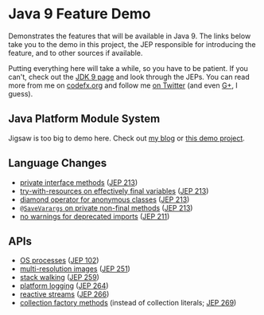# Java 9 Feature Demo

Demonstrates the features that will be available in Java 9.
The links below take you to the demo in this project, the JEP responsible for introducing the feature, and to other sources if available.

Putting everything here will take a while, so you have to be patient.
If you can't, check out the [JDK 9 page](http://openjdk.java.net/projects/jdk9/) and look through the JEPs.
You can read more from me on [codefx.org](http://codefx.org) and follow me [on Twitter](https://twitter.com/nipafx)
 (and even [G+](https://plus.google.com/+NicolaiParlog), I guess).

## Java Platform Module System

Jigsaw is too big to demo here.
Check out [my blog](http://blog.codefx.org/tag/project-jigsaw/)
 or [this demo project](https://github.com/CodeFX-org/demo-jigsaw-advent-calendar).

## Language Changes

* [private interface methods](src/org/codefx/demo/java9/lang/private_interface_methods/PrivateInterfaceMethods.java) ([JEP 213](http://openjdk.java.net/jeps/213))
* [try-with-resources on effectively final variables](src/org/codefx/demo/java9/lang/try_with_resources/TryWithResources.java) ([JEP 213](http://openjdk.java.net/jeps/213))
* [diamond operator for anonymous classes](src/org/codefx/demo/java9/lang/diamond_operator/DiamondOperator.java) ([JEP 213](http://openjdk.java.net/jeps/213))
* [`@SaveVarargs` on private non-final methods](src/org/codefx/demo/java9/lang/safe_varargs/SafeVarargs.java) ([JEP 213](http://openjdk.java.net/jeps/213))
* [no warnings for deprecated imports](src/org/codefx/demo/java9/lang/deprecated_imports/DeprecatedImports.java) ([JEP 211](http://openjdk.java.net/jeps/211))

## APIs

* [OS processes](src/org/codefx/demo/java9/api/processes/PipeProcessesAndAwaitCompletion.java) ([JEP 102](http://openjdk.java.net/jeps/102))
* [multi-resolution images](src/org/codefx/demo/java9/api/multi_resolution_images/Images.java) ([JEP 251](http://openjdk.java.net/jeps/251))
* [stack walking](src/org/codefx/demo/java9/api/stack_walking/StackWalking.java) ([JEP 259](http://openjdk.java.net/jeps/259))
* [platform logging](src/org/codefx/demo/java9/api/platform_logging) ([JEP 264](http://openjdk.java.net/jeps/264))
* [reactive streams](src/org/codefx/demo/java9/api/reactive_streams) ([JEP 266](http://openjdk.java.net/jeps/266))
* [collection factory methods](src/org/codefx/demo/java9/api/collection_factory_methods) (instead of collection literals; [JEP 269](http://openjdk.java.net/jeps/269))
